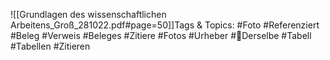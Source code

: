 
![[Grundlagen des wissenschaftlichen Arbeitens_Groß_281022.pdf#page=50]]Tags & Topics:
   #Foto
   #Referenziert
   #Beleg
   #Verweis
   #Beleges
   #Zitiere
   #Fotos
   #Urheber
   #Derselbe
   #Tabell
   #Tabellen
   #Zitieren